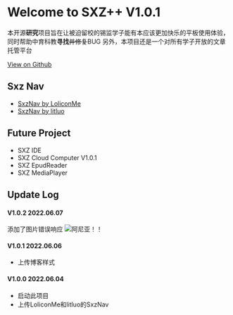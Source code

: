 # Welcome to SXZ++ V1.0.1

本开源**研究**项目旨在让被迫留校的锡监学子能有本应该更加快乐的平板使用体验，同时帮助中育科教**寻找**~~并修复~~BUG
另外，本项目还是一个对所有学子开放的文章托管平台

[View on Github](https://github.com/SXZ-OI/sxz-oi.github.io.git)

## Sxz Nav

- [SxzNav by LoliconMe](https://sxz-oi.github.io/Nav/)
- [SxzNav by litluo](https://sxz-oi.github.io/litluo/)

## Future Project

- SXZ IDE
- SXZ Cloud Computer V1.0.1
- SXZ EpudReader
- SXZ MediaPlayer

## Update Log

#### V1.0.2 2022.06.07
添加了图片错误响应
![阿尼亚！！](Aniya)

#### V1.0.1 2022.06.06

- 上传博客样式

#### V1.0.0 2022.06.04

- 启动此项目
- 上传LoliconMe和litluo的SxzNav
